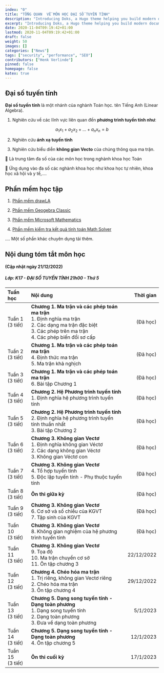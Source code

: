 ```yaml
---
index: "0"
title: "TỔNG QUAN  VỀ MÔN HỌC ĐẠI SỐ TUYẾN TÍNH"
description: "Introducing Doks, a Hugo theme helping you build modern documentation websites that are secure, fast, and SEO-ready — by default."
excerpt: "Introducing Doks, a Hugo theme helping you build modern documentation websites that are secure, fast, and SEO-ready — by default."
date: 2020-11-04T09:19:42+01:00
lastmod: 2020-11-04T09:19:42+01:00
draft: false
weight: 50
images: []
categories: ["News"]
tags: ["security", "performance", "SEO"]
contributors: ["Henk Verlinde"]
pinned: false
homepage: false
katex: true
---
```


## Đại số tuyến tính

**Đại số tuyến tính** là một nhánh của nghành Toán học. tên Tiếng Anh (Linear Algebra). <br>

1. Nghiên cứu về các lĩnh vực liên quan đến **phương trình tuyến tính như**:

$$
{ a_1x_1 + a_2x_2 + ... + a_nx_n = b}
$$

2. Nghiên cứu **ánh xạ tuyến tính**

3. Nghiên cứu biểu diễn **không gian Vecto** của chúng thông qua ma trận.

🫴 Là trung tâm đa số của các môn học trong nghành khoa học Toán

🫴 Ứng dụng vào đa số các nghành khoa học như khoa học tự nhiên, khoa học xã hội và y tế,....

## Phần mềm học tập

1. [Phần mềm drawLA](https://www.mathworks.com/matlabcentral/fileexchange/23608-drawla-draw-toolbox-for-linear-algebra)

2. [Phần mềm Geogebra Classic](https://www.geogebra.org/classic/3d)

3. [Phần mềm Microsoft Mathematics](https://math.microsoft.com/en)

4. [Phần mềm kiểm tra kết quả tính toán Math Solver](https://appadvice.com/app/maths-solver/1215471962)

.... Một số phần khác chuyên dụng tải thêm.

## Nội dung tóm tắt môn học 
#### (Cập nhật ngày 21/12/2022)
##### Lớp: K17 - ĐẠI SỐ TUYẾN TÍNH 21h00 - Thứ 5

|Tuần học | Nội dung | Thời gian|
|:---------|:----------------|----:|
|Tuần 1 <br> (3 tiết)| **Chương 1. Ma trận và các phép toán ma trận** <br>1. Định nghĩa ma trận <br>2. Các dạng ma trận đặc biệt <br> 3. Các phép trên ma trận <br>4. Các phép biến đổi sơ cấp | (Đã học)|
|Tuần 2  <br>(3 tiết)| **Chương 1. Ma trận và các phép toán ma trận** <br>4. Định thức ma trận <br>5. Ma trận khả nghịch | (Đã học)|
|Tuần 3 <br> (3 tiết)| **Chương 1. Ma trận và các phép toán ma trận** <br>6. Bài tập Chương 1| (Đã học)|
|Tuần 4  <br>(3 tiết)| **Chương 2. Hệ Phương trình tuyến tính** <br>1. Định nghĩa hệ phương trình tuyến tính| (Đã học)|
|Tuần 5  <br>(3 tiết)| **Chương 2. Hệ Phương trình tuyến tính** <br>2. Định nghĩa hệ phương trình tuyến tính thuần nhất <br>3. Bài tập Chương 2| (Đã học)|
|Tuần 6 <br> (3 tiết)| **Chương 3. Không gian Vectơ** <br>1. Định nghĩa không gian Véctơ <br>2. Các dạng không gian Véctơ <br> 3. Không gian Véctơ con| (Đã học)|
|Tuần 7  <br>(3 tiết)| **Chương 3. Không gian Vectơ** <br>4. Tổ hợp tuyến tính <br>5. Độc lập tuyến tính - Phụ thuộc tuyến tính| (Đã học)|
|Tuần 8  <br>(3 tiết)| **Ôn thi giữa kỳ**| (Đã học)|
|Tuần 9  <br>(3 tiết)| **Chương 3. Không gian Vectơ** <br> 6. Cơ sở và số chiều của KGVT <br> 7. Tập sinh của KGVT | (Đã học)|
|Tuần 10 <br> (3 tiết)| **Chương 3. Không gian Vectơ** <br> 8. Không gian nghiệm của hệ phương trình tuyến tính | (Đã học)|
|Tuần 11  <br>(3 tiết)| **Chương 3. Không gian Vectơ** <br> 9. Tọa độ <br> 10. Ma trận chuyển cơ sở <br> 11. Ôn tập chương 3 | 22/12/2022 |
|Tuần 12  <br>(3 tiết)| **Chương 4. Chéo hóa ma trận** <br> 1. Trị riêng, không gian Vectơ riêng <br> 2. Chéo hóa ma trận <br> 3. Ôn tập chương 4 | 29/12/2022 |
|Tuần 13  <br>(3 tiết)| **Chương 5. Dạng song tuyến tính - Dạng toàn phương** <br> 1. Dạng song tuyến tính <br> 2. Dạng toàn phương <br> 3. Đưa về dạng toàn phương | 5/1/2023 |
|Tuần 14  <br>(3 tiết)| **Chương 5. Dạng song tuyến tính - Dạng toàn phương** <br> 4. Ôn tập chương 5 | 12/1/2023 |
|Tuần 15  <br>(3 tiết)| **Ôn thi cuối kỳ**| 17/1/2023 |
